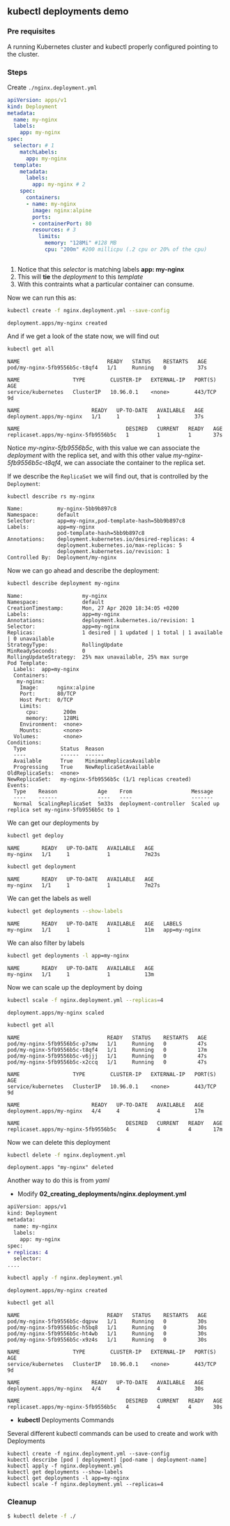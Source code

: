 ## kubectl deployments demo

### Pre requisites

A running Kubernetes cluster and kubectl properly configured pointing to the cluster.

### Steps

Create `./nginx.deployment.yml`

```yml
apiVersion: apps/v1
kind: Deployment
metadata:
  name: my-nginx
  labels:
    app: my-nginx
spec:
  selector: # 1
    matchLabels:
      app: my-nginx
  template:
    metadata:
      labels:
        app: my-nginx # 2
    spec:
      containers:
      - name: my-nginx
        image: nginx:alpine
        ports:
        - containerPort: 80
        resources: # 3
          limits:
            memory: "128Mi" #128 MB
            cpu: "200m" #200 millicpu (.2 cpu or 20% of the cpu)
      
```

1. Notice that this _selector_ is matching labels __app: my-nginx__
2. This will __tie__ the _deployment_ to this _template_ 
3. With this contraints what a particular container can consume.

Now we can run this as:

```bash
kubectl create -f nginx.deployment.yml --save-config
```

```
deployment.apps/my-nginx created
```

And if we get a look of the state now, we will find out

```bash
kubectl get all
```

```
NAME                            READY   STATUS    RESTARTS   AGE
pod/my-nginx-5fb9556b5c-t8qf4   1/1     Running   0          37s

NAME                 TYPE        CLUSTER-IP   EXTERNAL-IP   PORT(S)   AGE
service/kubernetes   ClusterIP   10.96.0.1    <none>        443/TCP   9d

NAME                       READY   UP-TO-DATE   AVAILABLE   AGE
deployment.apps/my-nginx   1/1     1            1           37s

NAME                                  DESIRED   CURRENT   READY   AGE
replicaset.apps/my-nginx-5fb9556b5c   1         1         1       37s
```

Notice _my-nginx-5fb9556b5c_, with this value we can associate the _deployment_ with the replica set, and with this other value _my-nginx-5fb9556b5c-t8qf4_, we can associate the container to the replica set.

If we describe the `ReplicaSet` we will find out, that is controlled by the `Deployment`:

```bash
kubectl describe rs my-nginx
```

```
Name:           my-nginx-5bb9b897c8
Namespace:      default
Selector:       app=my-nginx,pod-template-hash=5bb9b897c8
Labels:         app=my-nginx
                pod-template-hash=5bb9b897c8
Annotations:    deployment.kubernetes.io/desired-replicas: 4
                deployment.kubernetes.io/max-replicas: 5
                deployment.kubernetes.io/revision: 1
Controlled By:  Deployment/my-nginx
```

Now we can go ahead and describe the deployment:

```bash
kubectl describe deployment my-nginx
```

```
Name:                   my-nginx
Namespace:              default
CreationTimestamp:      Mon, 27 Apr 2020 18:34:05 +0200
Labels:                 app=my-nginx
Annotations:            deployment.kubernetes.io/revision: 1
Selector:               app=my-nginx
Replicas:               1 desired | 1 updated | 1 total | 1 available | 0 unavailable
StrategyType:           RollingUpdate
MinReadySeconds:        0
RollingUpdateStrategy:  25% max unavailable, 25% max surge
Pod Template:
  Labels:  app=my-nginx
  Containers:
   my-nginx:
    Image:      nginx:alpine
    Port:       80/TCP
    Host Port:  0/TCP
    Limits:
      cpu:        200m
      memory:     128Mi
    Environment:  <none>
    Mounts:       <none>
  Volumes:        <none>
Conditions:
  Type           Status  Reason
  ----           ------  ------
  Available      True    MinimumReplicasAvailable
  Progressing    True    NewReplicaSetAvailable
OldReplicaSets:  <none>
NewReplicaSet:   my-nginx-5fb9556b5c (1/1 replicas created)
Events:
  Type    Reason             Age    From                   Message
  ----    ------             ----   ----                   -------
  Normal  ScalingReplicaSet  5m33s  deployment-controller  Scaled up replica set my-nginx-5fb9556b5c to 1
```

We can get our deployments by

```bash
kubectl get deploy
```

```
NAME       READY   UP-TO-DATE   AVAILABLE   AGE
my-nginx   1/1     1            1           7m23s
```

```bash
kubectl get deployment
```

```
NAME       READY   UP-TO-DATE   AVAILABLE   AGE
my-nginx   1/1     1            1           7m27s
```

We can get the labels as well

```bash
kubectl get deployments --show-labels
```

```
NAME       READY   UP-TO-DATE   AVAILABLE   AGE   LABELS
my-nginx   1/1     1            1           11m   app=my-nginx
```

We can also filter by labels

```bash
kubectl get deployments -l app=my-nginx
```

```
NAME       READY   UP-TO-DATE   AVAILABLE   AGE
my-nginx   1/1     1            1           13m
```

Now we can scale up the deployment by doing


```bash
kubectl scale -f nginx.deployment.yml --replicas=4
```

```
deployment.apps/my-nginx scaled
```

```bash
kubectl get all
```

```
NAME                            READY   STATUS    RESTARTS   AGE
pod/my-nginx-5fb9556b5c-p7smw   1/1     Running   0          47s
pod/my-nginx-5fb9556b5c-t8qf4   1/1     Running   0          17m
pod/my-nginx-5fb9556b5c-v6jjj   1/1     Running   0          47s
pod/my-nginx-5fb9556b5c-x2ccq   1/1     Running   0          47s

NAME                 TYPE        CLUSTER-IP   EXTERNAL-IP   PORT(S)   AGE
service/kubernetes   ClusterIP   10.96.0.1    <none>        443/TCP   9d

NAME                       READY   UP-TO-DATE   AVAILABLE   AGE
deployment.apps/my-nginx   4/4     4            4           17m

NAME                                  DESIRED   CURRENT   READY   AGE
replicaset.apps/my-nginx-5fb9556b5c   4         4         4       17m
```

Now we can delete this deployment 

```bash
kubectl delete -f nginx.deployment.yml
```

```
deployment.apps "my-nginx" deleted
```

Another way to do this is from _yaml_

* Modify __02_creating_deployments/nginx.deployment.yml__

```diff
apiVersion: apps/v1
kind: Deployment
metadata:
  name: my-nginx
  labels:
    app: my-nginx
spec:
+ replicas: 4
  selector:
....
```

```bash
kubectl apply -f nginx.deployment.yml 
```

```
deployment.apps/my-nginx created
```

```bash
kubectl get all
```

```
NAME                            READY   STATUS    RESTARTS   AGE
pod/my-nginx-5fb9556b5c-dqpvw   1/1     Running   0          30s
pod/my-nginx-5fb9556b5c-h5bq8   1/1     Running   0          30s
pod/my-nginx-5fb9556b5c-ht4wb   1/1     Running   0          30s
pod/my-nginx-5fb9556b5c-x9z4s   1/1     Running   0          30s

NAME                 TYPE        CLUSTER-IP   EXTERNAL-IP   PORT(S)   AGE
service/kubernetes   ClusterIP   10.96.0.1    <none>        443/TCP   9d

NAME                       READY   UP-TO-DATE   AVAILABLE   AGE
deployment.apps/my-nginx   4/4     4            4           30s

NAME                                  DESIRED   CURRENT   READY   AGE
replicaset.apps/my-nginx-5fb9556b5c   4         4         4       30s
```

* __kubectl__ Deployments Commands

Several different kubectl commands can be used to create and work with Deployments

```
kubectl create -f nginx.deployment.yml --save-config
kubectl describe [pod | deployment] [pod-name | deployment-name]
kubectl apply -f nginx.deployment.yml
kubectl get deployments --show-labels
kubectl get deployments -l app=my-nginx
kubectl scale -f nginx.deployment.yml --replicas=4
```

### Cleanup

```bash
$ kubectl delete -f ./
```
